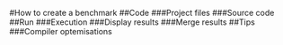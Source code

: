 #How to create a benchmark
##Code
###Project files
###Source code
##Run
###Execution
###Display results
###Merge results
##Tips
###Compiler optemisations